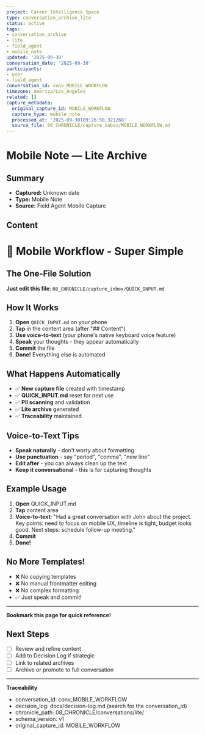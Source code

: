 ```yaml
---
project: Career Intelligence Space
type: conversation_archive_lite
status: active
tags:
- conversation_archive
- lite
- field_agent
- mobile_note
updated: '2025-09-30'
conversation_date: '2025-09-30'
participants:
- user
- field_agent
conversation_id: conv_MOBILE_WORKFLOW
timezone: America/Los_Angeles
related: []
capture_metadata:
  original_capture_id: MOBILE_WORKFLOW
  capture_type: mobile_note
  processed_at: '2025-09-30T09:26:58.321268'
  source_file: 08_CHRONICLE/capture_inbox/MOBILE_WORKFLOW.md
---
```


# Mobile Note — Lite Archive

## Summary
- **Captured:** Unknown date
- **Type:** Mobile Note
- **Source:** Field Agent Mobile Capture

## Content
# 📱 Mobile Workflow - Super Simple

## The One-File Solution

**Just edit this file**: `08_CHRONICLE/capture_inbox/QUICK_INPUT.md`

## How It Works

1. **Open** `QUICK_INPUT.md` on your phone
2. **Tap** in the content area (after "## Content")
3. **Use voice-to-text** (your phone's native keyboard voice feature)
4. **Speak** your thoughts - they appear automatically
5. **Commit** the file
6. **Done!** Everything else is automated

## What Happens Automatically

- ✅ **New capture file** created with timestamp
- ✅ **QUICK_INPUT.md** reset for next use
- ✅ **PII scanning** and validation
- ✅ **Lite archive** generated
- ✅ **Traceability** maintained

## Voice-to-Text Tips

- **Speak naturally** - don't worry about formatting
- **Use punctuation** - say "period", "comma", "new line"
- **Edit after** - you can always clean up the text
- **Keep it conversational** - this is for capturing thoughts

## Example Usage

1. **Open** QUICK_INPUT.md
2. **Tap** content area
3. **Voice-to-text**: "Had a great conversation with John about the project. Key points: need to focus on mobile UX, timeline is tight, budget looks good. Next steps: schedule follow-up meeting."
4. **Commit**
5. **Done!**

## No More Templates!

- ❌ No copying templates
- ❌ No manual frontmatter editing  
- ❌ No complex formatting
- ✅ Just speak and commit!

---

**Bookmark this page for quick reference!**


## Next Steps
- [ ] Review and refine content
- [ ] Add to Decision Log if strategic
- [ ] Link to related archives
- [ ] Archive or promote to full conversation

---

**Traceability**
- conversation_id: conv_MOBILE_WORKFLOW
- decision_log: docs/decision-log.md (search for the conversation_id)
- chronicle_path: 08_CHRONICLE/conversations/lite/
- schema_version: v1
- original_capture_id: MOBILE_WORKFLOW
